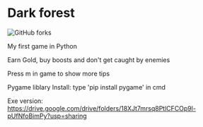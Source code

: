 # Dark forest
![GitHub forks](https://img.shields.io/badge/Version-1.0-red)

My first game in Python

Earn Gold, buy boosts and don't get caught by enemies

Press m in game to show more tips

Pygame liblary
Install: type 'pip install pygame' in cmd

Exe version: https://drive.google.com/drive/folders/18XJt7mrsq8PtlCFCOp9l-pUfNfoBimPy?usp=sharing

